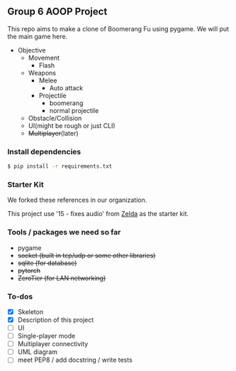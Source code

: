 ## Group 6 AOOP Project
This repo aims to make a clone of Boomerang Fu using pygame. We will put the main game here.

- Objective
    - Movement    
        - Flash
    - Weapons
        - Melee
            - Auto attack      
        - Projectile
            - boomerang     
            - normal projectile
    - Obstacle/Collision
    - UI(might be rough or just CLI)
    - ~~Multiplayer~~(later)

### Install dependencies
```sh
$ pip install -r requirements.txt
```

### Starter Kit 
We forked these references in our organization.  

This project use '15 - fixes audio' from [Zelda](https://github.com/clear-code-projects/Zelda) as the starter kit.  

### Tools / packages we need so far
- pygame
- ~~socket (built in tcp/udp or some other libraries)~~
- ~~sqlite (for database)~~
- ~~pytorch~~
- ~~ZeroTier (for LAN networking)~~

### To-dos
- [x] Skeleton
- [x] Description of this project
- [ ] UI
- [ ] Single-player mode
- [ ] Multiplayer connectivity
- [ ] UML diagram
- [ ] meet PEP8 / add docstring / write tests
